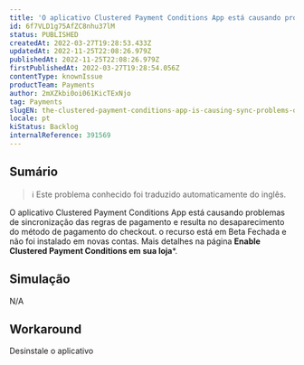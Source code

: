 ```yaml
---
title: 'O aplicativo Clustered Payment Conditions App está causando problemas de sincronização das regras de pagamento'
id: 6f7VLD1g75AfZC8nhu37lM
status: PUBLISHED
createdAt: 2022-03-27T19:28:53.433Z
updatedAt: 2022-11-25T22:08:26.979Z
publishedAt: 2022-11-25T22:08:26.979Z
firstPublishedAt: 2022-03-27T19:28:54.056Z
contentType: knownIssue
productTeam: Payments
author: 2mXZkbi0oi061KicTExNjo
tag: Payments
slugEN: the-clustered-payment-conditions-app-is-causing-sync-problems-of-payment-rules
locale: pt
kiStatus: Backlog
internalReference: 391569
---
```


## Sumário

>ℹ️ Este problema conhecido foi traduzido automaticamente do inglês.


O aplicativo Clustered Payment Conditions App está causando problemas de sincronização das regras de pagamento e resulta no desaparecimento do método de pagamento do checkout. o recurso está em Beta Fechada e não foi instalado em novas contas. Mais detalhes na página **Enable Clustered Payment Conditions em sua loja***.



## Simulação


N/A



## Workaround


Desinstale o aplicativo

